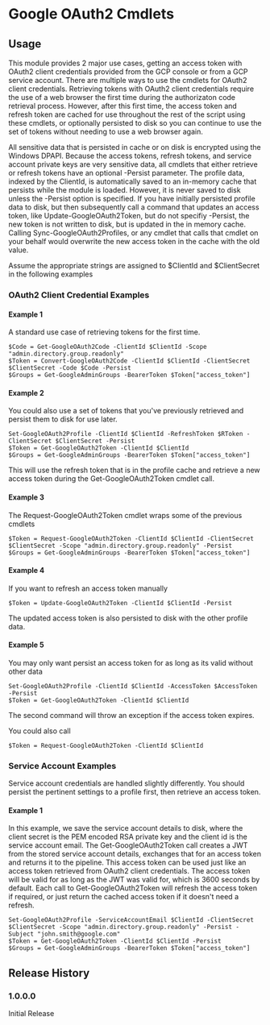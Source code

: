 # Google OAuth2 Cmdlets

## Usage

This module provides 2 major use cases, getting an access token with OAuth2 client credentials provided from the GCP console or
from a GCP service account. There are multiple ways to use the cmdlets for OAuth2 client credentials. Retrieving tokens with OAuth2
client credentials require the use of a web browser the first time during the authorizaton code retrieval process. However, after this
first time, the access token and refresh token are cached for use throughout the rest of the script using these cmdlets, or optionally
persisted to disk so you can continue to use the set of tokens without needing to use a web browser again.

All sensitive data that is persisted in cache or on disk is encrypted using the Windows DPAPI. Because the access tokens, refresh tokens,
and service account private keys are very sensitive data, all cmdlets that either retrieve or refresh tokens have an optional -Persist
parameter. The profile data, indexed by the ClientId, is automatically saved to an in-memory cache that persists while the module
is loaded. However, it is never saved to disk unless the -Persist option is specified. If you have initially persisted profile data to disk,
but then subsequently call a command that updates an access token, like Update-GoogleOAuth2Token, but do not specifiy -Persist, the new
token is not written to disk, but is updated in the in memory cache. Calling Sync-GoogleOAuth2Profiles, or any cmdlet that calls that
cmdlet on your behalf would overwrite the new access token in the cache with the old value.

Assume the appropriate strings are assigned to $ClientId and $ClientSecret in the following examples

### OAuth2 Client Credential Examples

#### Example 1
A standard use case of retrieving tokens for the first time.

    $Code = Get-GoogleOAuth2Code -ClientId $ClientId -Scope "admin.directory.group.readonly"
	$Token = Convert-GoogleOAuth2Code -ClientId $ClientId -ClientSecret $ClientSecret -Code $Code -Persist
	$Groups = Get-GoogleAdminGroups -BearerToken $Token["access_token"]

#### Example 2
You could also use a set of tokens that you've previously retrieved and persist them to disk for use later.

	Set-GoogleOAuth2Profile -ClientId $ClientId -RefreshToken $RToken -ClientSecret $ClientSecret -Persist
	$Token = Get-GoogleOAuth2Token -ClientId $ClientId
	$Groups = Get-GoogleAdminGroups -BearerToken $Token["access_token"]

This will use the refresh token that is in the profile cache and retrieve a new access token during the Get-GoogleOAuth2Token cmdlet call.

#### Example 3
The Request-GoogleOAuth2Token cmdlet wraps some of the previous cmdlets

    $Token = Request-GoogleOAuth2Token -ClientId $ClientId -ClientSecret $ClientSecret -Scope "admin.directory.group.readonly" -Persist
	$Groups = Get-GoogleAdminGroups -BearerToken $Token["access_token"]

#### Example 4
If you want to refresh an access token manually

    $Token = Update-GoogleOAuth2Token -ClientId $ClientId -Persist

The updated access token is also persisted to disk with the other profile data.

#### Example 5
You may only want persist an access token for as long as its valid without other data

    Set-GoogleOAuth2Profile -ClientId $ClientId -AccessToken $AccessToken -Persist
	$Token = Get-GoogleOAuth2Token -ClientId $ClientId

The second command will throw an exception if the access token expires.

You could also call

	$Token = Request-GoogleOAuth2Token -ClientId $ClientId

### Service Account Examples

Service account credentials are handled slightly differently. You should persist the pertinent settings to a profile first, then
retrieve an access token.

#### Example 1

In this example, we save the service account details to disk, where the client secret is the PEM encoded RSA private key and 
the client id is the service account email. The Get-GoogleOAuth2Token call creates a JWT from the stored service account details,
exchanges that for an access token and returns it to the pipeline. This access token can be used just like an access token retrieved
from OAuth2 client credentials. The access token will be valid for as long as the JWT was valid for, which is 3600 seconds by default.
Each call to Get-GoogleOAuth2Token will refresh the access token if required, or just return the cached access token if it doesn't need
a refresh.

	Set-GoogleOAuth2Profile -ServiceAccountEmail $ClientId -ClientSecret $ClientSecret -Scope "admin.directory.group.readonly" -Persist -Subject "john.smith@google.com"
	$Token = Get-GoogleOAuth2Token -ClientId $ClientId -Persist
	$Groups = Get-GoogleAdminGroups -BearerToken $Token["access_token"]

## Release History

### 1.0.0.0
Initial Release